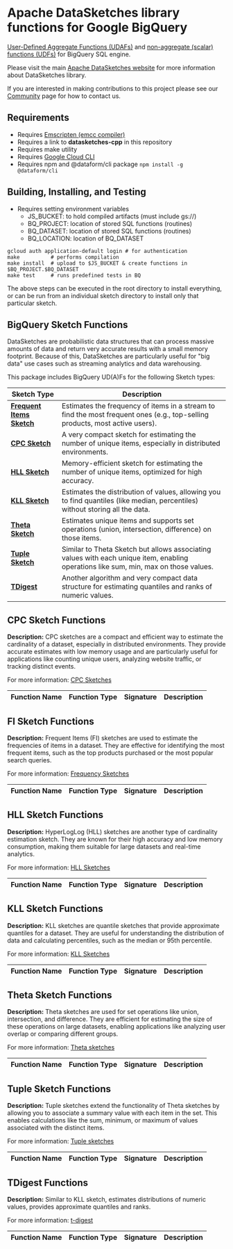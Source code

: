 
<!--
    Licensed to the Apache Software Foundation (ASF) under one
    or more contributor license agreements.  See the NOTICE file
    distributed with this work for additional information
    regarding copyright ownership.  The ASF licenses this file
    to you under the Apache License, Version 2.0 (the
    "License"); you may not use this file except in compliance
    with the License.  You may obtain a copy of the License at

      http://www.apache.org/licenses/LICENSE-2.0

    Unless required by applicable law or agreed to in writing,
    software distributed under the License is distributed on an
    "AS IS" BASIS, WITHOUT WARRANTIES OR CONDITIONS OF ANY
    KIND, either express or implied.  See the License for the
    specific language governing permissions and limitations
    under the License.
-->

# Apache DataSketches library functions for Google BigQuery

[User-Defined Aggregate Functions (UDAFs)](https://cloud.google.com/bigquery/docs/user-defined-aggregates) and
[non-aggregate (scalar) functions (UDFs)](https://cloud.google.com/bigquery/docs/user-defined-functions) for BigQuery SQL engine.

Please visit the main
[Apache DataSketches website](https://datasketches.apache.org)
for more information about DataSketches library.

If you are interested in making contributions to this project please see our
[Community](https://datasketches.apache.org/docs/Community/)
page for how to contact us.

## Requirements

- Requires [Emscripten (emcc compiler)](https://emscripten.org/)
- Requires a link to **datasketches-cpp** in this repository
- Requires make utility
- Requires [Google Cloud CLI](https://cloud.google.com/sdk/docs/install)
- Requires npm and @dataform/cli package `npm install -g @dataform/cli`


## Building, Installing, and Testing

- Requires setting environment variables
    - JS_BUCKET: to hold compiled artifacts (must include gs://)
    - BQ_PROJECT: location of stored SQL functions (routines)
    - BQ_DATASET: location of stored SQL functions (routines)
    - BQ_LOCATION: location of BQ_DATASET 

```
gcloud auth application-default login # for authentication
make          # performs compilation
make install  # upload to $JS_BUCKET & create functions in $BQ_PROJECT.$BQ_DATASET
make test     # runs predefined tests in BQ
```

The above steps can be executed in the root directory to install everything, or can be run from an individual sketch directory to install only that particular sketch.

## BigQuery Sketch Functions

DataSketches are probabilistic data structures that can process massive
amounts of data and return very accurate results with a small memory footprint.
Because of this, DataSketches are particularly useful for "big data" use cases
such as streaming analytics and data warehousing.

This package includes BigQuery UD(A)Fs for the following Sketch types:

| Sketch Type                                       | Description |
|---------------------------------------------------|---|
| [**Frequent Items Sketch**](#fi-sketch-functions) | Estimates the frequency of items in a stream to find the most frequent ones (e.g., top-selling products, most active users). |
| [**CPC Sketch**](#cpc-sketch-functions)           | A very compact sketch for estimating the number of unique items, especially in distributed environments. |
| [**HLL Sketch**](#hll-sketch-functions)           |  Memory-efficient sketch for estimating the number of unique items, optimized for high accuracy. |
| [**KLL Sketch**](#kll-sketch-functions)           |  Estimates the distribution of values, allowing you to find quantiles (like median, percentiles) without storing all the data. |
| [**Theta Sketch**](#theta-sketch-functions)       |  Estimates unique items and supports set operations (union, intersection, difference) on those items. |
| [**Tuple Sketch**](#tuple-sketch-functions)       |  Similar to Theta Sketch but allows associating values with each unique item, enabling operations like sum, min, max on those values. |
| [**TDigest**](#tdigest-functions)               |  Another algorithm and very compact data structure for estimating quantiles and ranks of numeric values. |

## CPC Sketch Functions

**Description:** CPC sketches are a compact and efficient way to estimate the
cardinality of a dataset, especially in distributed environments. They provide
accurate estimates with low memory usage and are particularly useful for
applications like counting unique users, analyzing website traffic, or tracking
distinct events.

For more information: [CPC Sketches](https://datasketches.apache.org/docs/CPC/CpcSketches.html)

| Function Name | Function Type | Signature | Description |
|---|---|---|---|

## FI Sketch Functions

**Description:** Frequent Items (FI) sketches are used to estimate the
frequencies of items in a dataset. They are effective for identifying the most
frequent items, such as the top products purchased or the most popular search
queries.

For more information: [Frequency Sketches](https://datasketches.apache.org/docs/Frequency/FrequencySketches.html)

| Function Name | Function Type | Signature | Description |
|---|---|---|---|

## HLL Sketch Functions

**Description:** HyperLogLog (HLL) sketches are another type of cardinality
estimation sketch. They are known for their high accuracy and low memory
consumption, making them suitable for large datasets and real-time analytics.

For more information: [HLL Sketches](https://datasketches.apache.org/docs/HLL/HllSketches.html)

| Function Name | Function Type | Signature | Description |
|---|---|---|---|

## KLL Sketch Functions

**Description:** KLL sketches are quantile sketches that provide approximate
quantiles for a dataset. They are useful for understanding the distribution of
data and calculating percentiles, such as the median or 95th percentile.

For more information: [KLL Sketches](https://datasketches.apache.org/docs/KLL/KLLSketch.html)

| Function Name | Function Type | Signature | Description |
|---|---|---|---|

## Theta Sketch Functions

**Description:** Theta sketches are used for set operations like union,
intersection, and difference. They are efficient for estimating the size of
these operations on large datasets, enabling applications like analyzing user
overlap or comparing different groups.

For more information: [Theta sketches](https://datasketches.apache.org/docs/Theta/ThetaSketches.html)

| Function Name | Function Type | Signature | Description |
|---|---|---|---|

## Tuple Sketch Functions

**Description:** Tuple sketches extend the functionality of Theta sketches by
allowing you to associate a summary value with each item in the set. This
enables calculations like the sum, minimum, or maximum of values associated with
the distinct items.

For more information: [Tuple sketches](https://datasketches.apache.org/docs/Tuple/TupleSketches.html)

| Function Name | Function Type | Signature | Description |
|---|---|---|---|

## TDigest Functions

**Description:** Similar to KLL sketch, estimates distributions of numeric values,
provides approximate quantiles and ranks.

For more information: [t-digest](https://datasketches.apache.org/docs/tdigest/tdigest.html)

| Function Name | Function Type | Signature | Description |
|---|---|---|---|
